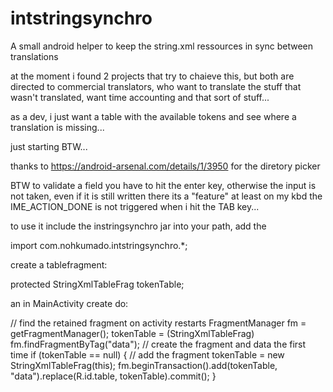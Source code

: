# intstringsynchro
A small android helper to keep the string.xml ressources in sync 
between translations

at the moment i found 2 projects that try to chaieve this, but both are 
directed to commercial translators, who want to translate the stuff 
that wasn't translated, want time accounting and that sort of stuff...

as a dev, i just want a table with the available tokens and see where a
translation is missing...

just starting BTW...

thanks to https://android-arsenal.com/details/1/3950 for the diretory picker

BTW to validate a field you have to hit the enter key, otherwise the input is not taken, even if it is still written there
its a "feature" at least on my kbd the IME_ACTION_DONE is not triggered when i hit the TAB key...

to use it include the instringsynchro jar into your path, add the 


import com.nohkumado.intstringsynchro.*;


create a tablefragment:

protected StringXmlTableFrag tokenTable;

an in MainActivity create do:

   // find the retained fragment on activity restarts
    FragmentManager fm = getFragmentManager();
    tokenTable = (StringXmlTableFrag) fm.findFragmentByTag("data");
    // create the fragment and data the first time
    if (tokenTable == null)
    {
      // add the fragment
      tokenTable = new StringXmlTableFrag(this);
      fm.beginTransaction().add(tokenTable, "data").replace(R.id.table, tokenTable).commit();
    }

